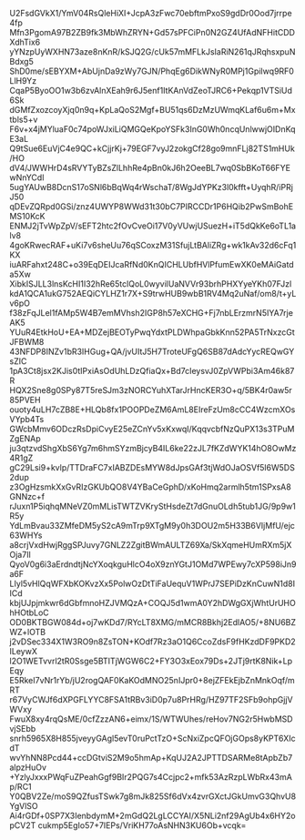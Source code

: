 U2FsdGVkX1/YmV04RsQleHiXI+JcpA3zFwc70ebftmPxoS9gdDr0Ood7jrrpe4fp
Mfn3PgomA97B2ZB9fk3MbWhZRYN+Gd57sPFCiPn0N2GZ4UfAdNFHitCDDXdhTix6
yYNzpUyWXHN73aze8nKnR/kSJQ2G/cUk57mMFLkJsIaRiN261qJRqhsxpuNBdxg5
ShD0me/sEBYXM+AbUjnDa9zWy7GJN/PhqEg6DikWNyR0MPj1GpiIwq9RF0LlH9Yz
CqaP5ByoOO1w3b6zvAlnXEah9r6J5enf1ItKAnVdZeoTJRC6+Pekqp1VTSiUd6Sk
dGMfZxozcoyXjq0n9q+KpLaQoS2Mgf+BU51qs6DzMzUWmqKLaf6u6m+Mxtbls5+v
F6v+x4jMYluaF0c74poWJxiLiQMGQeKpoYSFk3InG0Wh0ncqUnlwwjOIDnKqE3aL
Q9tSue6EuVjC4e9QC+kCjjrKj+79EGF7vyJ2zokgCf28go9mnFLj82TS1mHUk/HO
dV4/JWWHrD4sRVYTyBZsZlLhhRe4pBn0kJ6h2OeeBL7wq0SbBKoT66FYEwNnYCdI
5ugYAUwB8DcnS17oSNl6bBqWq4rWschaT/8WgJdYPKz3l0kfft+UyqhR/iPRjJ50
qDEvZQRpd0GSi/znz4UWYP8WWd31t30bC7PIRCCDr1P6HQib2PwSmBohEMS10KcK
ENMJ2jTvWpZpV/sEFT2htc2fOvCveOi17V0yVUwjUSuezH+iT5dQkKe6oTL1alv8
4goKRwecRAF+uKi7v6sheUu76qSCoxzM31SfujLtBAliZRg+wk1kAv32d6cFq1KX
iuARFahxt248C+o39EqDEIJcaRfNd0KnQICHLUbfHVlPfumEwXK0eMAiGatda5Xw
XibkISJLL3lnsKcHI1I32hRe65tclQoL0wyvilUaNVVr93brhPHXYyeYKh07FJzl
kdA1QCA1ukG752AEQiCYLHZ1r7X+S9trwHUB9wbB1RV4Mq2uNaf/om8/t+yLv6pO
f38zFqJLel1fAMp5W4B7emMVhsh2IGP8h57eXCHG+Fj7nbLErzmrN5IYA7rjeAK5
YUuR4EtkHoU+EA+MDZejBEOTyPwqYdxtPLDWhpaGbkKnn52PA5TrNxzcGtJFBWM8
43NFDP8INZv1bR3IHGug+QA/jvUItJ5H7TroteUFgQ6SB87dAdcYycREQwGYsZIC
1pA3Ct8jsx2KJis0tIPxiAsOdUhLDzQfiaQx+Bd7cIeysvJ0ZpVWPbi3Am46k87R
HQX2Sne8g0SPy87T5reSJm3zNORCYuhXTarJrHncKER3O+q/5BK4r0aw5r85PVEH
ouoty4uLH7cZB8E+HLQb8fx1POOPDeZM6AmL8EIreFzUm8cCC4WzcmXOsVYpb4Ts
GWcbMmv6ODczRsDpiCvyE25eZCnYv5xKxwqI/KqqvcbfNzQuPX13s3TPuMZgENAp
ju3qtzvdShgXbS6Yg7m6hmSYzmBjcyB4IL6ke22zJL7fKZdWYK14hO8OwMz4R1gZ
gC29Lsi9+kvlp/TTDraFC7xIABZDEsMYW8dJpsGAf3tjWdOJaOSVf5l6W5DS2dup
z3OgHzsmkXxGvRIzGKUbQO8V4YBaCeGphD/xKoHmq2armlh5tm1SPxsA8GNNzc+f
rJuxn1P5iqhqMNeVZ0mMLisTWTZVKryStHsdeZt7dGnuOLdh5tub1JG/9p9w1R5y
YdLmBvau33ZMfeDM5yS2cA9mTrp9XTgM9y0h3DOU2m5H33B6VIjMfU/ejc63WHYs
a8crjVxdHwjRggSPJuvy7GNLZ2ZgitBWmAULTZ69Xa/SkXqmeHUmRXm5jXOja7Il
QyoV0g6i3aErdndtjNcYXoqkguHlcO4oX9znYGtJ1OMd7WPEwy7cXP598iJn9a6F
LIyl5vHlQqWFXbKOKvzXx5PolwOzDtTiFaUequV1WPrJ7SEPiDzKnCuwN1d8IICd
kbjUJpjmkwr6dGbfmnoHZJVMQzA+COQJ5d1wmA0Y2hDWgGXjWhtUrUHOhHOtbLoC
OD0BKTBGW084d+oj7wKDd7/RYcLT8XMG/mMCR8Bkhj2EdlAO5/+8NU6BZWZ+lOTB
j2vDSec334X1W3RO9n8ZsTON+KOdf7Rz3aO1Q6CcoZdsF9fHKzdDF9PKD2ILeywX
l2O1WETvvrl2tR0Ssge5BTITjWGW6C2+FY3O3xEox79Ds+2JTj9rtK8Nik+LpEqy
E5RkeI7vNr1rYb/jU2rogQAF0KaKOdMNO25nIJpr0+8ejZFEkEjbZnMnkOqf/mRT
r67VyCWJf6dXPGFLYYC8FSA1tRBv3iD0p7u8PrHRg/HZ97TF2SFb9ohpGjjVWVxy
FwuX8xy4rqQsME/0cfZzzAN6+eimx/1S/WTWUhes/reHov7NG2r5HwbMSDvjSEbb
snrh5965X8H855jveyyGAgl5evT0ruPctTzO+ScNxiZpcQFOjGOps8yKPT6XIcdT
wvYhNN8Pcd44+ccDGtviS2M9o5hmAp+KqUJ2A2JPTTDSARMe8tApbZb7alpzHuOv
+YzlyJxxxPWqFuZPeahGgf9BIr2PQG7s4Ccjpc2+mfk53AzRzpLWbRx43mAp/RC1
Y0QBV2Ze/moS9QZfusTSwk7g8mJk825Sf6dVx4zvrGXctJGkUmvG3QhvU8YgVlSO
Ai4rGDf+0SP7X3IenbdymM+2mGdQ2LgLCCYAI/X5NLi2nf29AgUb4x6HY2opCV2T
cukmp5EgIo57+7IEPs/VriKH77oAsNHN3KU6Ob+vcqk=
